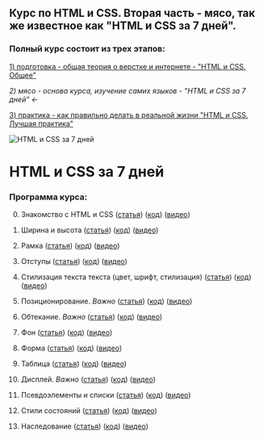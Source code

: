 ## Курс по HTML и CSS. Вторая часть - мясо, так же известное как "HTML и CSS за 7 дней".

### Полный курс состоит из трех этапов:
[1) подготовка - общая теория о верстке и интернете - "HTML и CSS. Общее"]()

*2) мясо - основа курса, изучение самих языков - "HTML и CSS за 7 дней" ←*

[3) практика - как правильно делать в реальной жизни "HTML и CSS. Лучшая практика"]()

![HTML и CSS за 7 дней](http://undefitied.com/html-css-course/title.png)

# HTML и CSS за 7 дней
### Программа курса:

<ol start="0">
<li><p>Знакомство с HTML и CSS (<a href="/Undefitied/html-css-course/blob/master">статья</a>) (<a href="https://github.com/Undefitied/html-css-course/tree/master/00_hello">код</a>) (<a href="https://www.youtube.com/watch?v=55B6G-tzo1M&amp;t=132s">видео</a>)</p></li>
<li><p>Ширина и высота (<a href="/Undefitied/html-css-course/blob/master">статья</a>) (<a href="https://github.com/Undefitied/html-css-course/tree/master/01_widthheight">код</a>) (<a href="https://www.youtube.com/watch?v=xegVOed8M3I">видео</a>)</p></li>
<li><p>Рамка (<a href="/Undefitied/html-css-course/blob/master">статья</a>) (<a href="https://github.com/Undefitied/html-css-course/tree/master/02_border">код</a>) (<a href="https://www.youtube.com/watch?v=5g3ymARmOLk">видео</a>)</p></li>
<li><p>Отступы (<a href="/Undefitied/html-css-course/blob/master">статья</a>) (<a href="https://github.com/Undefitied/html-css-course/tree/master/03_marginpadding">код</a>) (<a href="https://www.youtube.com/watch?v=Um1xYjzRseM">видео</a>)</p></li>
<li><p>Стилизация текста текста (цвет, шрифт, стилизация) (<a href="/Undefitied/html-css-course/blob/master">статья</a>) (<a href="https://github.com/Undefitied/html-css-course/tree/master/04_text">код</a>) (<a href="/Undefitied/html-css-course/blob/master">видео</a>)</p></li>
<li><p>Позиционирование. <em>Важно</em> (<a href="/Undefitied/html-css-course/blob/master">статья</a>) (<a href="https://github.com/Undefitied/html-css-course/tree/master/05_position">код</a>) (<a href="/Undefitied/html-css-course/blob/master">видео</a>)</p></li>
<li><p>Обтекание. <em>Важно</em> (<a href="/Undefitied/html-css-course/blob/master">статья</a>) (<a href="https://github.com/Undefitied/html-css-course/tree/master/06_float">код</a>) (<a href="/Undefitied/html-css-course/blob/master">видео</a>)</p></li>
<li><p>Фон (<a href="/Undefitied/html-css-course/blob/master">статья</a>) (<a href="https://github.com/Undefitied/html-css-course/tree/master/07_background">код</a>) (<a href="/Undefitied/html-css-course/blob/master">видео</a>)</p></li>
<li><p>Форма (<a href="/Undefitied/html-css-course/blob/master">статья</a>) (<a href="https://github.com/Undefitied/html-css-course/tree/master/08_form">код</a>) (<a href="/Undefitied/html-css-course/blob/master">видео</a>)</p></li>
<li><p>Таблица (<a href="/Undefitied/html-css-course/blob/master">статья</a>) (<a href="https://github.com/Undefitied/html-css-course/tree/master/09_table">код</a>) (<a href="/Undefitied/html-css-course/blob/master">видео</a>)</p></li>
<li><p>Дисплей. <em>Важно</em> (<a href="/Undefitied/html-css-course/blob/master">статья</a>) (<a href="https://github.com/Undefitied/html-css-course/tree/master/10_display">код</a>) (<a href="/Undefitied/html-css-course/blob/master">видео</a>)</p></li>
<li><p>Псевдоэлементы и списки (<a href="/Undefitied/html-css-course/blob/master">статья</a>) (<a href="https://github.com/Undefitied/html-css-course/tree/master/11_pseudo">код</a>) (<a href="/Undefitied/html-css-course/blob/master">видео</a>)</p></li>
<li><p>Стили состояний (<a href="/Undefitied/html-css-course/blob/master">статья</a>) (<a href="https://github.com/Undefitied/html-css-course/tree/master/12_state">код</a>) (<a href="/Undefitied/html-css-course/blob/master">видео</a>)</p></li>
<li><p>Наследование (<a href="/Undefitied/html-css-course/blob/master">статья</a>) (<a href="https://github.com/Undefitied/html-css-course/tree/master/13_inheritance">код</a>) (<a href="/Undefitied/html-css-course/blob/master">видео</a>)</p></li>
</ol>
 
<!--14. CSS3 декорации - border-radius box-shadow transform filter etc ([статья]()) ([код]()) ([видео]())-->

<!--15. Что дальше - лучшая практика, CSS3, HTML5, JavaScript, фриланс ([статья]()) ([код]()) ([видео]())-->

